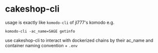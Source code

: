 # cakeshop-cli

usage is exactly like `komodo-cli` of jl777's komodo
e.g.

```
komodo-cli -ac_name=SAGE getinfo
````

use cakeshop-cli to interact with dockerized chains by their ac_name and container naming convention + `.env`
